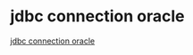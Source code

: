 # jdbc connection oracle
[jdbc connection oracle](https://aiwithcloud.com/2022/09/19/jdbc_connection_oracle/)